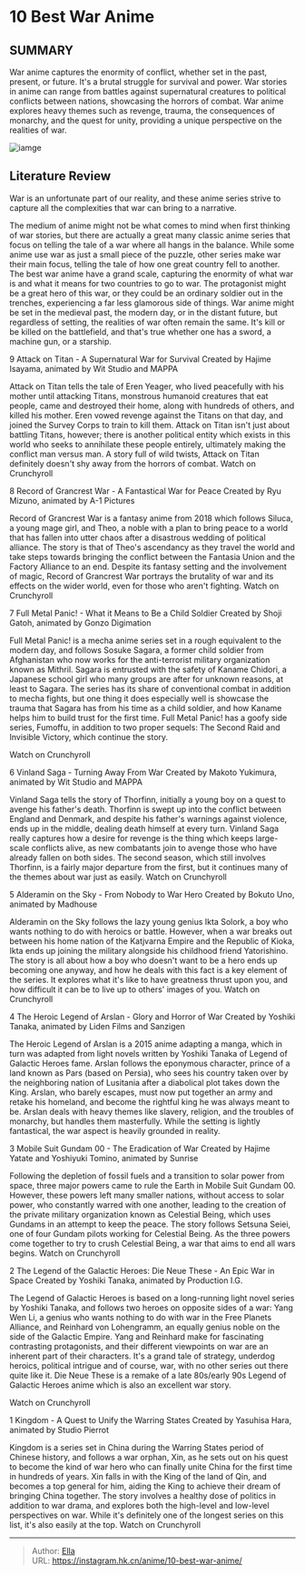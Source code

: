 # 10 Best War Anime


## SUMMARY 


 War anime captures the enormity of conflict, whether set in the past, present, or future. It&#39;s a brutal struggle for survival and power. 
 War stories in anime can range from battles against supernatural creatures to political conflicts between nations, showcasing the horrors of combat. 
 War anime explores heavy themes such as revenge, trauma, the consequences of monarchy, and the quest for unity, providing a unique perspective on the realities of war. 

![iamge](https://static1.srcdn.com/wordpress/wp-content/uploads/2023/11/best-war-anime.jpg)

## Literature Review

War is an unfortunate part of our reality, and these anime series strive to capture all the complexities that war can bring to a narrative.




The medium of anime might not be what comes to mind when first thinking of war stories, but there are actually a great many classic anime series that focus on telling the tale of a war where all hangs in the balance. While some anime use war as just a small piece of the puzzle, other series make war their main focus, telling the tale of how one great country fell to another.
The best war anime have a grand scale, capturing the enormity of what war is and what it means for two countries to go to war. The protagonist might be a great hero of this war, or they could be an ordinary soldier out in the trenches, experiencing a far less glamorous side of things. War anime might be set in the medieval past, the modern day, or in the distant future, but regardless of setting, the realities of war often remain the same. It&#39;s kill or be killed on the battlefield, and that&#39;s true whether one has a sword, a machine gun, or a starship.









 








 9  Attack on Titan - A Supernatural War for Survival 
Created by Hajime Isayama, animated by Wit Studio and MAPPA


 







Attack on Titan tells the tale of Eren Yeager, who lived peacefully with his mother until attacking Titans, monstrous humanoid creatures that eat people, came and destroyed their home, along with hundreds of others, and killed his mother. Eren vowed revenge against the Titans on that day, and joined the Survey Corps to train to kill them. Attack on Titan isn&#39;t just about battling Titans, however; there is another political entity which exists in this world who seeks to annihilate these people entirely, ultimately making the conflict man versus man. A story full of wild twists, Attack on Titan definitely doesn&#39;t shy away from the horrors of combat.
Watch on Crunchyroll





 8  Record of Grancrest War - A Fantastical War for Peace 
Created by Ryu Mizuno, animated by A-1 Pictures
        

Record of Grancrest War is a fantasy anime from 2018 which follows Siluca, a young mage girl, and Theo, a noble with a plan to bring peace to a world that has fallen into utter chaos after a disastrous wedding of political alliance. The story is that of Theo&#39;s ascendancy as they travel the world and take steps towards bringing the conflict between the Fantasia Union and the Factory Alliance to an end. Despite its fantasy setting and the involvement of magic, Record of Grancrest War portrays the brutality of war and its effects on the wider world, even for those who aren&#39;t fighting.
Watch on Crunchyroll





 7  Full Metal Panic! - What it Means to Be a Child Soldier 
Created by Shoji Gatoh, animated by Gonzo Digimation
        

Full Metal Panic! is a mecha anime series set in a rough equivalent to the modern day, and follows Sosuke Sagara, a former child soldier from Afghanistan who now works for the anti-terrorist military organization known as Mithril. Sagara is entrusted with the safety of Kaname Chidori, a Japanese school girl who many groups are after for unknown reasons, at least to Sagara. The series has its share of conventional combat in addition to mecha fights, but one thing it does especially well is showcase the trauma that Sagara has from his time as a child soldier, and how Kaname helps him to build trust for the first time.
Full Metal Panic! has a goofy side series, Fumoffu, in addition to two proper sequels: The Second Raid and Invisible Victory, which continue the story. 

Watch on Crunchyroll





 6  Vinland Saga - Turning Away From War 
Created by Makoto Yukimura, animated by Wit Studio and MAPPA


 







Vinland Saga tells the story of Thorfinn, initially a young boy on a quest to avenge his father&#39;s death. Thorfinn is swept up into the conflict between England and Denmark, and despite his father&#39;s warnings against violence, ends up in the middle, dealing death himself at every turn. Vinland Saga really captures how a desire for revenge is the thing which keeps large-scale conflicts alive, as new combatants join to avenge those who have already fallen on both sides. The second season, which still involves Thorfinn, is a fairly major departure from the first, but it continues many of the themes about war just as easily.
Watch on Crunchyroll





 5  Alderamin on the Sky - From Nobody to War Hero 
Created by Bokuto Uno, animated by Madhouse
        

Alderamin on the Sky follows the lazy young genius Ikta Solork, a boy who wants nothing to do with heroics or battle. However, when a war breaks out between his home nation of the Katjvarna Empire and the Republic of Kioka, Ikta ends up joining the military alongside his childhood friend Yatorishino. The story is all about how a boy who doesn&#39;t want to be a hero ends up becoming one anyway, and how he deals with this fact is a key element of the series. It explores what it&#39;s like to have greatness thrust upon you, and how difficult it can be to live up to others&#39; images of you.
Watch on Crunchyroll





 4  The Heroic Legend of Arslan - Glory and Horror of War 
Created by Yoshiki Tanaka, animated by Liden Films and Sanzigen
        

The Heroic Legend of Arslan is a 2015 anime adapting a manga, which in turn was adapted from light novels written by Yoshiki Tanaka of Legend of Galactic Heroes fame. Arslan follows the eponymous character, prince of a land known as Pars (based on Persia), who sees his country taken over by the neighboring nation of Lusitania after a diabolical plot takes down the King. Arslan, who barely escapes, must now put together an army and retake his homeland, and become the rightful king he was always meant to be. Arslan deals with heavy themes like slavery, religion, and the troubles of monarchy, but handles them masterfully. While the setting is lightly fantastical, the war aspect is heavily grounded in reality.





 3  Mobile Suit Gundam 00 - The Eradication of War 
Created by Hajime Yatate and Yoshiyuki Tomino, animated by Sunrise


 







Following the depletion of fossil fuels and a transition to solar power from space, three major powers came to rule the Earth in Mobile Suit Gundam 00. However, these powers left many smaller nations, without access to solar power, who constantly warred with one another, leading to the creation of the private military organization known as Celestial Being, which uses Gundams in an attempt to keep the peace. The story follows Setsuna Seiei, one of four Gundam pilots working for Celestial Being. As the three powers come together to try to crush Celestial Being, a war that aims to end all wars begins.
Watch on Crunchyroll





 2  The Legend of the Galactic Heroes: Die Neue These - An Epic War in Space 
Created by Yoshiki Tanaka, animated by Production I.G.
        

The Legend of Galactic Heroes is based on a long-running light novel series by Yoshiki Tanaka, and follows two heroes on opposite sides of a war: Yang Wen Li, a genius who wants nothing to do with war in the Free Planets Alliance, and Reinhard von Lohengramm, an equally genius noble on the side of the Galactic Empire. Yang and Reinhard make for fascinating contrasting protagonists, and their different viewpoints on war are an inherent part of their characters. It&#39;s a grand tale of strategy, underdog heroics, political intrigue and of course, war, with no other series out there quite like it.
Die Neue These is a remake of a late 80s/early 90s Legend of Galactic Heroes anime which is also an excellent war story. 

Watch on Crunchyroll





 1  Kingdom - A Quest to Unify the Warring States 
Created by Yasuhisa Hara, animated by Studio Pierrot
        

Kingdom is a series set in China during the Warring States period of Chinese history, and follows a war orphan, Xin, as he sets out on his quest to become the kind of war hero who can finally unite China for the first time in hundreds of years. Xin falls in with the King of the land of Qin, and becomes a top general for him, aiding the King to achieve their dream of bringing China together. The story involves a healthy dose of politics in addition to war drama, and explores both the high-level and low-level perspectives on war. While it&#39;s definitely one of the longest series on this list, it&#39;s also easily at the top.
Watch on Crunchyroll

---

> Author: [Ella](https://instagram.hk.cn/)  
> URL: https://instagram.hk.cn/anime/10-best-war-anime/  


